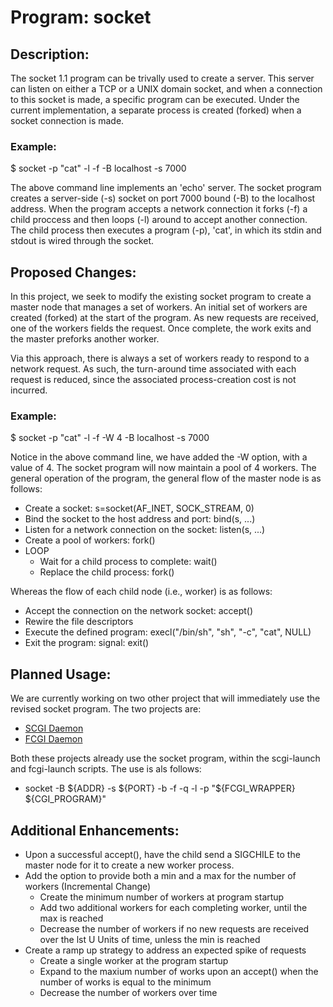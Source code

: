 # Program: socket

## Description:
The socket 1.1 program can be trivally used to create a server.  This server can listen on either a TCP or a UNIX domain socket, and when a connection to this socket is made, a specific program can be executed.  Under the current implementation, a separate process is created (forked) when  a socket connection is made.

### Example:
$ socket -p "cat" -l -f -B localhost -s 7000

The above command line implements an 'echo' server.  The socket program creates a server-side (-s) socket on port 7000 bound (-B) to the localhost address. When the program accepts a network connection it forks (-f) a child proccess and then loops (-l) around to accept another connection.  The child process then executes a  program (-p), 'cat', in which its stdin and stdout is wired through the socket.

## Proposed Changes:
In this project, we seek to modify the existing socket program to create a master node that manages a set of workers. An initial set of workers are created (forked) at the start of the program.  As new requests are received, one of the workers fields the request.  Once complete, the work exits and the master preforks another worker.

Via this approach, there is always a set of workers ready to respond to a network request. As such, the turn-around time associated with each request is reduced, since the associated process-creation cost is not incurred.


### Example:
$ socket -p "cat" -l -f -W 4 -B localhost -s 7000

Notice in the above command line, we have added the -W option, with a value of 4.  The socket program will now maintain a pool of 4 workers.  The general operation of the program, the general flow of the master node is as follows:

* Create a socket: s=socket(AF_INET, SOCK_STREAM, 0)
* Bind the socket to the host address and port:  bind(s, ...)
* Listen for a network connection on the socket: listen(s, ...)
* Create a pool of workers: fork() 
* LOOP
  * Wait for a child process to complete: wait()
  * Replace the child process: fork()

Whereas the flow of each child node (i.e., worker) is as follows:

   * Accept the connection on the network socket: accept()
   * Rewire the file descriptors
   * Execute the defined program: execl("/bin/sh", "sh", "-c", "cat", NULL)
   * Exit the program: signal: exit()


## Planned Usage:
We are currently working on two other project that will immediately use the revised socket program.  The two projects are:

* [SCGI Daemon](https://github.com/csuntechlab/scgi-daemon)
* [FCGI Daemon](https://github.com/csuntechlab/fcgi-daemon)

Both these projects already use the socket program, within the scgi-launch and fcgi-launch scripts.  The use is als follows:

* socket -B ${ADDR} -s ${PORT} -b -f -q -l -p "${FCGI_WRAPPER} ${CGI_PROGRAM}"


## Additional Enhancements:
* Upon a successful accept(), have the child send a SIGCHILE to the master node for it to create a new worker process.
* Add the option to provide both a min and a max for the number of workers (Incremental Change)
  * Create the minimum number of workers at program startup
  * Add two additional workers for each completing worker, until the max is reached
  * Decrease the number of workers if no new requests are received over the lst U Units of time, unless the min is reached
* Create a ramp up strategy to address an expected spike of requests
  * Create a single worker at the program startup
  * Expand to the maxium number of works upon an accept() when the number of works is equal to the minimum
  * Decrease the number of workers over time

